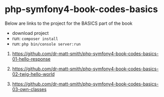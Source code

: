 # php-symfony4-book-codes-basics


Below are links to the project for the BASICS part of the book

- download project
- run: `composer install`
- run: `php bin/console server:run`

1. https://github.com/dr-matt-smith/php-symfony4-book-codes-basics-01-hello-response

2. https://github.com/dr-matt-smith/php-symfony4-book-codes-basics-02-twig-hello-world

3. https://github.com/dr-matt-smith/php-symfony4-book-codes-basics-03-own-classes

